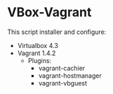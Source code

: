 VBox-Vagrant
============

This script installer and configure:
- Virtualbox 4.3
- Vagrant 1.4.2
	- Plugins:
		- vagrant-cachier
		- vagrant-hostmanager
		- vagrant-vbguest

